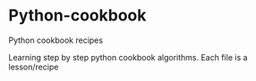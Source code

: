 # Python-cookbook
Python cookbook recipes

Learning step by step python cookbook algorithms. Each file is a lesson/recipe
